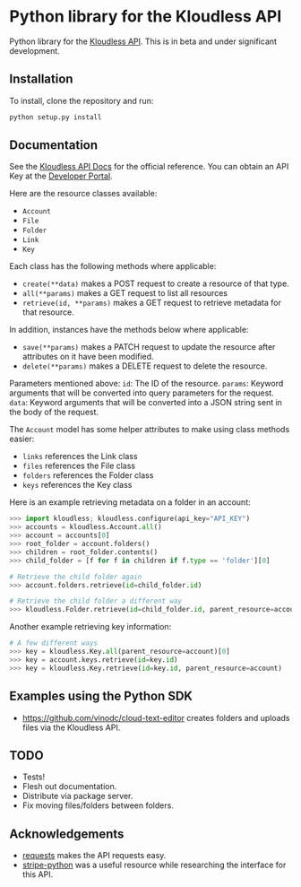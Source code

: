 Python library for the Kloudless API
=====================================

Python library for the [Kloudless API](https://developers.kloudless.com).
This is in beta and under significant development.

## Installation

To install, clone the repository and run:

```bash
python setup.py install
```

## Documentation

See the [Kloudless API Docs](https://developers.kloudless.com/docs) for the official reference.
You can obtain an API Key at the [Developer Portal](https://developers.kloudless.com).

Here are the resource classes available:

* `Account`
* `File`
* `Folder`
* `Link`
* `Key`
 
Each class has the following methods where applicable:

* `create(**data)` makes a POST request to create a resource of that type.
* `all(**params)` makes a GET request to list all resources
* `retrieve(id, **params)` makes a GET request to retrieve metadata for that resource.

In addition, instances have the methods below where applicable:

* `save(**params)` makes a PATCH request to update the resource after attributes on it
  have been modified.
* `delete(**params)` makes a DELETE request to delete the resource.

Parameters mentioned above:
`id`: The ID of the resource.
`params`: Keyword arguments that will be converted into query parameters for the request.
`data`: Keyword arguments that will be converted into a JSON string sent in the body of the request.

The `Account` model has some helper attributes to make using class methods easier:

* `links` references the Link class
* `files` references the File class
* `folders` references the Folder class
* `keys` references the Key class

Here is an example retrieving metadata on a folder in an account:

```python
>>> import kloudless; kloudless.configure(api_key="API_KEY")
>>> accounts = kloudless.Account.all()
>>> account = accounts[0]
>>> root_folder = account.folders()
>>> children = root_folder.contents()
>>> child_folder = [f for f in children if f.type == 'folder'][0]

# Retrieve the child folder again
>>> account.folders.retrieve(id=child_folder.id)

# Retrieve the child folder a different way
>>> kloudless.Folder.retrieve(id=child_folder.id, parent_resource=account)
```

Another example retrieving key information:

```python
# A few different ways
>>> key = kloudless.Key.all(parent_resource=account)[0]
>>> key = account.keys.retrieve(id=key.id)
>>> key = kloudless.Key.retrieve(id=key.id, parent_resource=account)
```

## Examples using the Python SDK

* https://github.com/vinodc/cloud-text-editor creates folders and uploads files via the Kloudless API.

## TODO

* Tests!
* Flesh out documentation.
* Distribute via package server.
* Fix moving files/folders between folders.

## Acknowledgements

* [requests](https://github.com/kennethreitz/requests) makes the API requests easy.
* [stripe-python](https://github.com/stripe/stripe-python) was a useful resource while researching the interface for this API.

